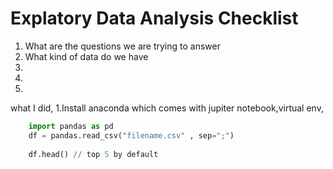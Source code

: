 # Explatory Data Analysis Checklist
1. What are the questions we are trying to answer
2. What kind of data do we have
3.
4.
5.


what I did,
1.Install anaconda which comes with jupiter notebook,virtual env,
```python
    import pandas as pd
    df = pandas.read_csv("filename.csv" , sep=";")
    
    df.head() // top 5 by default
